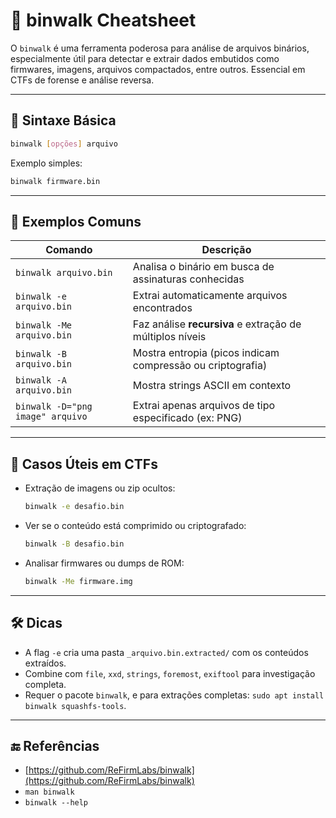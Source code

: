 # 🧱 binwalk Cheatsheet

O `binwalk` é uma ferramenta poderosa para análise de arquivos binários, especialmente útil para detectar e extrair dados embutidos como firmwares, imagens, arquivos compactados, entre outros. Essencial em CTFs de forense e análise reversa.

---

## 📌 Sintaxe Básica

```bash
binwalk [opções] arquivo
```

Exemplo simples:

```bash
binwalk firmware.bin
```

---

## 🔧 Exemplos Comuns

| Comando                        | Descrição                                                       |
|--------------------------------|------------------------------------------------------------------|
| `binwalk arquivo.bin`          | Analisa o binário em busca de assinaturas conhecidas            |
| `binwalk -e arquivo.bin`       | Extrai automaticamente arquivos encontrados                     |
| `binwalk -Me arquivo.bin`      | Faz análise **recursiva** e extração de múltiplos níveis         |
| `binwalk -B arquivo.bin`       | Mostra entropia (picos indicam compressão ou criptografia)       |
| `binwalk -A arquivo.bin`       | Mostra strings ASCII em contexto                                 |
| `binwalk -D="png image" arquivo` | Extrai apenas arquivos de tipo especificado (ex: PNG)           |

---

## 🧪 Casos Úteis em CTFs

- Extração de imagens ou zip ocultos:
  ```bash
  binwalk -e desafio.bin
  ```

- Ver se o conteúdo está comprimido ou criptografado:
  ```bash
  binwalk -B desafio.bin
  ```

- Analisar firmwares ou dumps de ROM:
  ```bash
  binwalk -Me firmware.img
  ```

---

## 🛠 Dicas

- A flag `-e` cria uma pasta `_arquivo.bin.extracted/` com os conteúdos extraídos.
- Combine com `file`, `xxd`, `strings`, `foremost`, `exiftool` para investigação completa.
- Requer o pacote `binwalk`, e para extrações completas: `sudo apt install binwalk squashfs-tools`.

---

## 🔚 Referências

- [https://github.com/ReFirmLabs/binwalk](https://github.com/ReFirmLabs/binwalk)
- `man binwalk`
- `binwalk --help`
